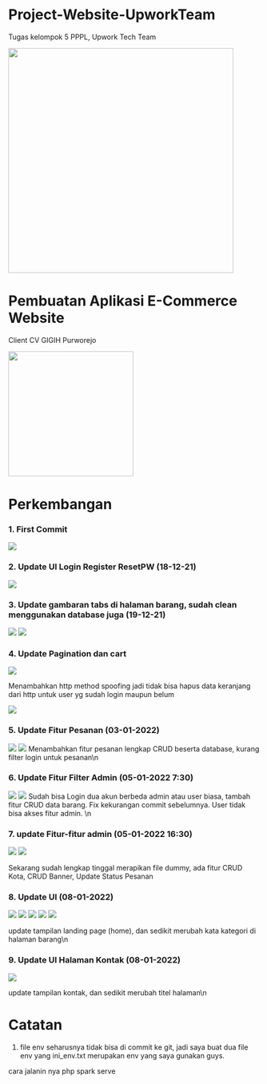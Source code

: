 # Project-Website-UpworkTeam
Tugas kelompok 5 PPPL, Upwork Tech Team

<img src="https://github.com/lolimilkita/Project-Website-UpworkTeam/blob/main/img_readme/logo_team.png" width="450px" height="auto">

# Pembuatan Aplikasi E-Commerce Website 
Client CV GIGIH Purworejo

<img src="https://github.com/lolimilkita/Project-Website-UpworkTeam/blob/Developer/img_readme/logo_cvgigih.png" width="250px" height="auto">

# Perkembangan 
### 1. First Commit
<img src="https://github.com/lolimilkita/Project-Website-UpworkTeam/blob/Developer/img_readme/2021-12-14.png">

### 2. Update UI Login Register ResetPW (18-12-21)
<img src="https://github.com/lolimilkita/Project-Website-UpworkTeam/blob/Developer/img_readme/2021-12-18.png">

### 3. Update gambaran tabs di halaman barang, sudah clean menggunakan database juga (19-12-21)
<img src="https://github.com/lolimilkita/Project-Website-UpworkTeam/blob/Developer/img_readme/tabs1.png">
<img src="https://github.com/lolimilkita/Project-Website-UpworkTeam/blob/Developer/img_readme/tabs2.png">

### 4. Update Pagination dan cart
<img src="https://github.com/lolimilkita/Project-Website-UpworkTeam/blob/Developer/img_readme/empat.png">

Menambahkan http method spoofing jadi tidak bisa hapus data keranjang dari http untuk user yg sudah login maupun belum

<img src="https://github.com/lolimilkita/Project-Website-UpworkTeam/blob/Developer/img_readme/empat_1.png">

### 5. Update Fitur Pesanan (03-01-2022)

<img src="https://github.com/lolimilkita/Project-Website-UpworkTeam/blob/Developer/img_readme/lima_1.png">
<img src="https://github.com/lolimilkita/Project-Website-UpworkTeam/blob/Developer/img_readme/lima_2.png">
Menambahkan fitur pesanan lengkap CRUD beserta database, kurang filter login untuk pesanan\n

### 6. Update Fitur Filter Admin (05-01-2022 7:30)

<img src="https://github.com/lolimilkita/Project-Website-UpworkTeam/blob/Developer/img_readme/enam_1.png">
<img src="https://github.com/lolimilkita/Project-Website-UpworkTeam/blob/Developer/img_readme/enam_2.png">
Sudah bisa Login dua akun berbeda admin atau user biasa, tambah fitur CRUD data barang. Fix kekurangan commit sebelumnya. User tidak bisa akses fitur admin. \n

### 7. update Fitur-fitur admin (05-01-2022 16:30)

<img src="https://github.com/lolimilkita/Project-Website-UpworkTeam/blob/Developer/img_readme/tujuh_1.png">
<img src="https://github.com/lolimilkita/Project-Website-UpworkTeam/blob/Developer/img_readme/tujuh_2.png">

Sekarang sudah lengkap tinggal merapikan file dummy, ada fitur CRUD Kota, CRUD Banner, Update Status Pesanan

### 8. Update UI (08-01-2022)
<img src="https://github.com/lolimilkita/Project-Website-UpworkTeam/blob/Developer/img_readme/delapan_1.png">
<img src="https://github.com/lolimilkita/Project-Website-UpworkTeam/blob/Developer/img_readme/delapan_2.png">
<img src="https://github.com/lolimilkita/Project-Website-UpworkTeam/blob/Developer/img_readme/delapan_3.png">
<img src="https://github.com/lolimilkita/Project-Website-UpworkTeam/blob/Developer/img_readme/delapan_4.png">
<img src="https://github.com/lolimilkita/Project-Website-UpworkTeam/blob/Developer/img_readme/delapan_5.png">

update tampilan landing page (home), dan sedikit merubah kata kategori di halaman barang\n

### 9. Update UI Halaman Kontak (08-01-2022)
<img src="https://github.com/lolimilkita/Project-Website-UpworkTeam/blob/Developer/img_readme/sembilan.png">

update tampilan kontak, dan sedikit merubah titel halaman\n

# Catatan
1. file env seharusnya tidak bisa di commit ke git, jadi saya buat dua file env yang ini_env.txt merupakan env yang saya gunakan guys.

cara jalanin nya php spark serve